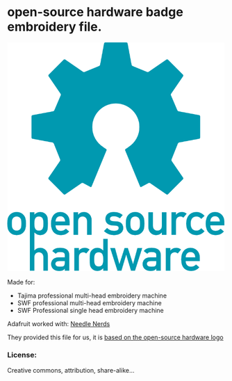 # open-source hardware badge embroidery file.

<img src="./logo.png?raw=true" width="500px">

Made for:

- Tajima professional multi-head embroidery machine
- SWF professional multi-head embroidery machine
- SWF Professional single head embroidery machine

Adafruit worked with:
[Needle Nerds](http://www.NeedleNerds.com)

They provided this file for us, it is [based on the open-source hardware logo](https://www.oshwa.org/open-source-hardware-logo/)

### License: 
Creative commons, attribution, share-alike…
